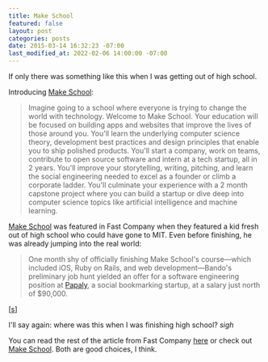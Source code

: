 ```yaml
---
title: Make School
featured: false
layout: post
categories: posts
date: 2015-03-14 16:32:23 -07:00
last_modified_at: 2022-02-06 14:00:00 -07:00
---
```


If only there was something like this when I was getting out of high school.

Introducing [Make School](https://www.makeschool.com):

>  Imagine going to a school where everyone is trying to change the world with technology. Welcome to Make School. Your education will be focused on building apps and websites that improve the lives of those around you. You'll learn the underlying computer science theory, development best practices and design principles that enable you to ship polished products.
> You'll start a company, work on teams, contribute to open source software and intern at a tech startup, all in 2 years. You'll improve your storytelling, writing, pitching, and learn the social engineering needed to excel as a founder or climb a corporate ladder. You'll culminate your experience with a 2 month capstone project where you can build a startup or dive deep into computer science topics like artificial intelligence and machine learning.

[Make School](https://www.makeschool.com) was featured in Fast Company when they featured a kid fresh out of high school who could have gone to MIT. Even before finishing, he was already jumping into the real world:

> One month shy of officially finishing Make School's course—which included iOS, Ruby on Rails, and web development—Bando's preliminary job hunt yielded an offer for a software engineering position at [Papaly](https://papaly.com/), a social bookmarking startup, at a salary just north of $90,000.

[[s](http://www.fastcompany.com/3043275/my-creative-life/how-one-high-school-grad-studied-computer-science-debt-free-and-nabbed-a-90?partner=rss)]

I'll say again: where was this when I was finishing high school? _sigh_

You can read the rest of the article from Fast Company [here](http://www.fastcompany.com/3043275/my-creative-life/how-one-high-school-grad-studied-computer-science-debt-free-and-nabbed-a-90?partner=rss) or check out [Make School](https://www.makeschool.com). Both are good choices, I think.

